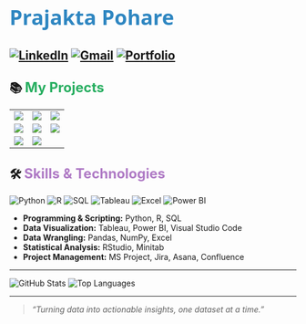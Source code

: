 # <span style="font-family:Segoe UI; font-size:36px; color:#2E86C1;">Prajakta Pohare</span>

[![LinkedIn](https://img.shields.io/badge/LinkedIn-View%20Profile-0A66C2?style=for-the-badge&logo=linkedin&logoColor=white)](https://www.linkedin.com/in/prajakta-pohare/)
[![Gmail](https://img.shields.io/badge/Gmail-Email%20Me-D44638?style=for-the-badge&logo=gmail&logoColor=white)](mailto:ppohare24@gmail.com)
[![Portfolio](https://img.shields.io/badge/Portfolio-Visit%20Me-0A66C2?style=for-the-badge&logo=portfolio&logoColor=white)](https://www.prajakta.me/)
---

## 📚 <span style="color:#27AE60; font-size:24px;">My Projects</span>
<table>
  <tr>
    <td>
      <a href="https://github.com/ppohare26/18-weeks-of-python.git">
        <img src="https://github-readme-stats.vercel.app/api/pin/?username=ppohare26&repo=18-weeks-of-python&theme=gruvbox&bg_color=00000100&icon_color=2E86C1">
      </a>
    </td>
    <td>
      <a href="[https://github.com/ppohare26/r-data-insights.git">
        <img src="https://github-readme-stats.vercel.app/api/pin/?username=ppohare26&repo=r-data-insights&theme=gruvbox&bg_color=00000100&icon_color=2E86C1">
      </a>
    </td>
     <td>
      <a href="https://github.com/ppohare26/sql-playground.git">
        <img src="https://github-readme-stats.vercel.app/api/pin/?username=ppohare26&repo=sql-playground&theme=gruvbox&bg_color=00000100&icon_color=2E86C1">
      </a>
    </td>
  </tr>
  <tr>
    <td>
      <a href="https://github.com/ppohare26/clean-visualize-data.git">
        <img src="https://github-readme-stats.vercel.app/api/pin/?username=ppohare26&repo=clean-visualize-data&theme=gruvbox&bg_color=00000100&icon_color=2E86C1">
      </a>
    </td>
    <td>
      <a href="https://github.com/ppohare26/customer-data-viz.git">
        <img src="https://github-readme-stats.vercel.app/api/pin/?username=ppohare26&repo=customer-data-viz&theme=gruvbox&bg_color=00000100&icon_color=2E86C1">
    </td>
    <td>
      <a href="https://github.com/ppohare26/dbc-student-perf.git">
        <img src="https://github-readme-stats.vercel.app/api/pin/?username=ppohare26&repo=dbc-student-perf&theme=gruvbox&bg_color=00000100&icon_color=2E86C1">
    </td>
  </tr>
  <tr>
    <td>
      <a href="https://github.com/ppohare26/intl-student-eval-model-anyLogic.git">
        <img src="https://github-readme-stats.vercel.app/api/pin/?username=ppohare26&repo=intl-student-eval-model-anyLogic&theme=gruvbox&bg_color=00000000&icon_color=2E86C1">
      </a>
    </td>
    <td>
      <a href="https://github.com/ppohare26/dmaic-inventory-control.git">
        <img src="https://github-readme-stats.vercel.app/api/pin/?username=ppohare26&repo=dmaic-inventory-control&theme=gruvbox&bg_color=00000000&icon_color=2E86C1">
      </a>
    </td>
    
  </tr>
</table>


## 🛠 <span style="color:#AF7AC5; font-size:24px;">Skills & Technologies</span>

![Python](https://img.shields.io/badge/Python-3776AB?style=flat-square&logo=python&logoColor=white)
![R](https://img.shields.io/badge/R-276DC3?style=flat-square&logo=r&logoColor=white)
![SQL](https://img.shields.io/badge/SQL-F29111?style=flat-square&logo=postgresql&logoColor=white)
![Tableau](https://img.shields.io/badge/Tableau-E97627?style=flat-square&logo=tableau&logoColor=white)
![Excel](https://img.shields.io/badge/Excel-217346?style=flat-square&logo=microsoft-excel&logoColor=white)
![Power BI](https://img.shields.io/badge/Power_BI-F2C811?style=flat-square&logo=power-bi&logoColor=black)

- **Programming & Scripting:** Python, R, SQL  
- **Data Visualization:** Tableau, Power BI, Visual Studio Code  
- **Data Wrangling:** Pandas, NumPy, Excel  
- **Statistical Analysis:** RStudio, Minitab  
- **Project Management:** MS Project, Jira, Asana, Confluence  


---

![GitHub Stats](https://github-readme-stats.vercel.app/api?username=ppohare26&show_icons=true&theme=gruvbox&icon_color=F39C12)
![Top Languages](https://github-readme-stats.vercel.app/api/top-langs/?username=ppohare26&layout=compact&theme=gruvbox)

---

> _“Turning data into actionable insights, one dataset at a time.”_
